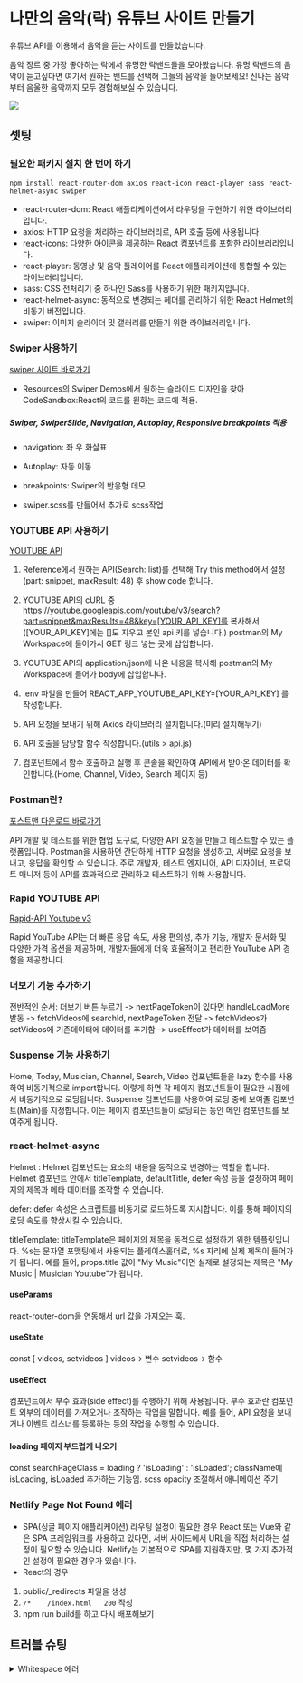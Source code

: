 # 나만의 음악(락) 유튜브 사이트 만들기

유튜브 API를 이용해서 음악을 듣는 사이트를 만들었습니다.

음악 장르 중 가장 좋아하는 락에서 유명한 락밴드들을 모아봤습니다.
유명 락밴드의 음악이 듣고싶다면 여기서 원하는 밴드를 선택해 그들의 음악을 들어보세요!
신나는 음악부터 음울한 음악까지 모두 경험해보실 수 있습니다.

<img src="https://kiwowki.github.io/youtube-project/src/assets/img/cover.jpg">

## 셋팅

### 필요한 패키지 설치 한 번에 하기

`npm install react-router-dom axios react-icon react-player sass react-helmet-async swiper`

- react-router-dom: React 애플리케이션에서 라우팅을 구현하기 위한 라이브러리입니다.
- axios: HTTP 요청을 처리하는 라이브러리로, API 호출 등에 사용됩니다.
- react-icons: 다양한 아이콘을 제공하는 React 컴포넌트를 포함한 라이브러리입니다.
- react-player: 동영상 및 음악 플레이어를 React 애플리케이션에 통합할 수 있는 라이브러리입니다.
- sass: CSS 전처리기 중 하나인 Sass를 사용하기 위한 패키지입니다.
- react-helmet-async: 동적으로 변경되는 헤더를 관리하기 위한 React Helmet의 비동기 버전입니다.
- swiper: 이미지 슬라이더 및 갤러리를 만들기 위한 라이브러리입니다.

### Swiper 사용하기

[swiper 사이트 바로가기](https://swiperjs.com/)

- Resources의 Swiper Demos에서 원하는 슬라이드 디자인을 찾아 CodeSandbox:React의 코드를 원하는 코드에 적용.

##### Swiper, SwiperSlide, Navigation, Autoplay, Responsive breakpoints 적용

- navigation: 좌 우 화살표
- Autoplay: 자동 이동
- breakpoints: Swiper의 반응형 데모

- swiper.scss를 만들어서 추가로 scss작업


### YOUTUBE API 사용하기
[YOUTUBE API](https://developers.google.com/youtube/v3/docs/)

1. Reference에서 원하는 API(Search: list)를 선택해 Try this method에서 설정(part: snippet, maxResult: 48) 후 show code 합니다.

2. YOUTUBE API의 cURL 중 https://youtube.googleapis.com/youtube/v3/search?part=snippet&maxResults=48&key=[YOUR_API_KEY]를 복사해서 ([YOUR_API_KEY]에는 []도 지우고 본인 api 키를 넣습니다.) postman의 My Workspace에 들어가서 GET 링크 넣는 곳에 삽입합니다.

3. YOUTUBE API의 application/json에 나온 내용을 복사해 postman의 My Workspace에 들어가 body에 삽입합니다.

4. .env 파일을 만들어 REACT_APP_YOUTUBE_API_KEY=[YOUR_API_KEY] 를 작성합니다.

5. API 요청을 보내기 위해 Axios 라이브러리 설치합니다.(미리 설치해두기)

6. API 호출을 담당할 함수 작성합니다.(utils > api.js)

7. 컴포넌트에서 함수 호출하고 실행 후 콘솔을 확인하여 API에서 받아온 데이터를 확인합니다.(Home, Channel, Video, Search 페이지 등)


### Postman란?
[포스트맨 다운로드 바로가기](https://www.postman.com/downloads/)

API 개발 및 테스트를 위한 협업 도구로, 다양한 API 요청을 만들고 테스트할 수 있는 플랫폼입니다. Postman을 사용하면 간단하게 HTTP 요청을 생성하고, 서버로 요청을 보내고, 응답을 확인할 수 있습니다. 주로 개발자, 테스트 엔지니어, API 디자이너, 프로덕트 매니저 등이 API를 효과적으로 관리하고 테스트하기 위해 사용합니다.


### Rapid YOUTUBE API
[Rapid-API Youtube v3](https://rapidapi.com/ytdlfree/api/youtube-v31/)

Rapid YouTube API는 더 빠른 응답 속도, 사용 편의성, 추가 기능, 개발자 문서화 및 다양한 가격 옵션을 제공하며, 개발자들에게 더욱 효율적이고 편리한 YouTube API 경험을 제공합니다.



### 더보기 기능 추가하기
전반적인 순서:
더보기 버튼 누르기 -> nextPageToken이 있다면 handleLoadMore 발동 -> fetchVideos에 searchId, nextPageToken 전달 -> fetchVideos가 setVideos에 기존데이터에 데이터를 추가함 -> useEffect가 데이터를 보여줌


### Suspense 기능 사용하기
Home, Today, Musician, Channel, Search, Video 컴포넌트들을 lazy 함수를 사용하여 비동기적으로 import합니다. 이렇게 하면 각 페이지 컴포넌트들이 필요한 시점에서 비동기적으로 로딩됩니다.
Suspense 컴포넌트를 사용하여 로딩 중에 보여줄 컴포넌트(Main)를 지정합니다. 이는 페이지 컴포넌트들이 로딩되는 동안 메인 컴포넌트를 보여주게 됩니다.


### react-helmet-async
Helmet : Helmet 컴포넌트는 <head> 요소의 내용을 동적으로 변경하는 역할을 합니다. Helmet 컴포넌트 안에서 titleTemplate, defaultTitle, defer 속성 등을 설정하여 페이지의 제목과 메타 데이터를 조작할 수 있습니다.  
    
defer: defer 속성은 스크립트를 비동기로 로드하도록 지시합니다. 이를 통해 페이지의 로딩 속도를 향상시킬 수 있습니다.   
   
titleTemplate: titleTemplate은 페이지의 제목을 동적으로 설정하기 위한 템플릿입니다. %s는 문자열 포맷팅에서 사용되는 플레이스홀더로, %s 자리에 실제 제목이 들어가게 됩니다. 예를 들어, props.title 값이 "My Music"이면 실제로 설정되는 제목은 "My Music | Musician Youtube"가 됩니다.
   
   
#### useParams
react-router-dom을 연동해서 url 값을 가져오는 훅. 

#### useState
const [ videos, setvideos ]
videos-> 변수
setvideos-> 함수

#### useEffect
컴포넌트에서 부수 효과(side effect)를 수행하기 위해 사용됩니다. 부수 효과란 컴포넌트 외부의 데이터를 가져오거나 조작하는 작업을 말합니다. 예를 들어, API 요청을 보내거나 이벤트 리스너를 등록하는 등의 작업을 수행할 수 있습니다.

#### loading 페이지 부드럽게 나오기
  const searchPageClass = loading ? 'isLoading' : 'isLoaded';
  className에 isLoading, isLoaded 추가하는 기능임.
  scss opacity 조절해서 애니메이션 주기


### Netlify Page Not Found 에러
- SPA(싱글 페이지 애플리케이션) 라우팅 설정이 필요한 경우
React 또는 Vue와 같은 SPA 프레임워크를 사용하고 있다면, 서버 사이드에서 URL을 직접 처리하는 설정이 필요할 수 있습니다. Netlify는 기본적으로 SPA를 지원하지만, 몇 가지 추가적인 설정이 필요한 경우가 있습니다.
- React의 경우
1. public/_redirects 파일을 생성
2. `/*    /index.html   200` 작성
3. npm run build를 하고 다시 배포해보기


## 트러블 슈팅

<details>
<summary>Whitespace 에러</summary>
유닉스 시스템에서는 한 줄의 끝이 LF(Line Feed)로 이루어지는 반면,   
윈도우에서는 줄 하나가 CR(Carriage Return)과 LF, 즉 CRLF로 이루어지는데   
Git이 이 둘 중 어느 쪽으로 선택할지 혼란이 온 것이다.   
   
해결방법   
`git config --global core.autocrlf true` // 시스템 전체에 적용 
⠀  
`git config core.autocrlf true` // 해당 프로젝트에만 적용

</details>
